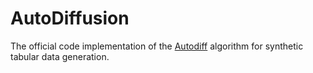 # AutoDiffusion
The official code implementation of the [Autodiff](https://arxiv.org/pdf/2310.15479.pdf) algorithm for synthetic tabular data generation. 
